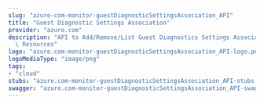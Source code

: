 ```yaml
---
slug: "azure-com-monitor-guestDiagnosticSettingsAssociation_API"
title: "Guest Diagnostic Settings Association"
provider: "azure.com"
description: "API to Add/Remove/List Guest Diagnostics Settings Association for Azure\
  \ Resources"
logo: "azure.com-monitor-guestDiagnosticSettingsAssociation_API-logo.png"
logoMediaType: "image/png"
tags:
- "cloud"
stubs: "azure.com-monitor-guestDiagnosticSettingsAssociation_API-stubs.json"
swagger: "azure.com-monitor-guestDiagnosticSettingsAssociation_API-swagger.json"
---
```

